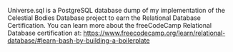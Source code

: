 Universe.sql is a PostgreSQL database dump of my implementation of the Celestial Bodies Database
project to earn the Relational Database Certification.
You can learn more about the freeCodeCamp Relational Database certification at:
https://www.freecodecamp.org/learn/relational-database/#learn-bash-by-building-a-boilerplate

